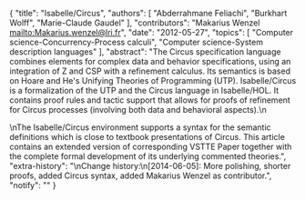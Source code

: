 {
    "title": "Isabelle/Circus",
    "authors": [
        "Abderrahmane Feliachi",
        "Burkhart Wolff",
        "Marie-Claude Gaudel"
    ],
    "contributors": "Makarius Wenzel <mailto:Makarius.wenzel@lri.fr>",
    "date": "2012-05-27",
    "topics": [
        "Computer science-Concurrency-Process calculi",
        "Computer science-System description languages"
    ],
    "abstract": "The Circus specification language combines elements for complex data and behavior specifications, using an integration of Z and CSP with a refinement calculus. Its semantics is based on Hoare and He's Unifying Theories of Programming (UTP). Isabelle/Circus is a formalization of the UTP and the Circus language in Isabelle/HOL. It contains proof rules and tactic support that allows for proofs of refinement for Circus processes (involving both data and behavioral aspects).\n<p>\nThe Isabelle/Circus environment supports a syntax for the semantic definitions which is close to textbook presentations of Circus. This article contains an extended version of corresponding VSTTE Paper together with the complete formal development of its underlying commented theories.",
    "extra-history": "\nChange history:\n[2014-06-05]: More polishing, shorter proofs, added Circus syntax, added Makarius Wenzel as contributor.",
    "notify": ""
}